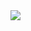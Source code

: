 <img src="https://capsule-render.vercel.app/api?type=wave&color=auto&height=300&section=header&text=HI! I am Sodam&fontSize=90" />
